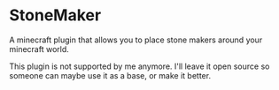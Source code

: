 # StoneMaker

A minecraft plugin that allows you to place stone makers around your minecraft world. 

This plugin is not supported by me anymore. I'll leave it open source so someone can maybe use it as a base, or make it better. 
